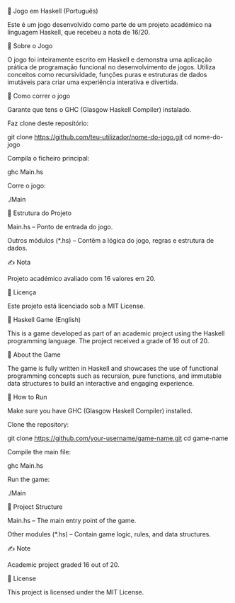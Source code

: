 🌟 Jogo em Haskell (Português)

Este é um jogo desenvolvido como parte de um projeto académico na linguagem Haskell, que recebeu a nota de 16/20.

📌 Sobre o Jogo

O jogo foi inteiramente escrito em Haskell e demonstra uma aplicação prática de programação funcional no desenvolvimento de jogos. Utiliza conceitos como recursividade, funções puras e estruturas de dados imutáveis para criar uma experiência interativa e divertida.

🚀 Como correr o jogo

Garante que tens o GHC (Glasgow Haskell Compiler) instalado.

Faz clone deste repositório:

git clone https://github.com/teu-utilizador/nome-do-jogo.git
cd nome-do-jogo

Compila o ficheiro principal:

ghc Main.hs

Corre o jogo:

./Main

📁 Estrutura do Projeto

Main.hs – Ponto de entrada do jogo.

Outros módulos (*.hs) – Contêm a lógica do jogo, regras e estrutura de dados.

✍️ Nota

Projeto académico avaliado com 16 valores em 20.

📃 Licença

Este projeto está licenciado sob a MIT License.

🌟 Haskell Game (English)

This is a game developed as part of an academic project using the Haskell programming language. The project received a grade of 16 out of 20.

📌 About the Game

The game is fully written in Haskell and showcases the use of functional programming concepts such as recursion, pure functions, and immutable data structures to build an interactive and engaging experience.

🚀 How to Run

Make sure you have GHC (Glasgow Haskell Compiler) installed.

Clone the repository:

git clone https://github.com/your-username/game-name.git
cd game-name

Compile the main file:

ghc Main.hs

Run the game:

./Main

📁 Project Structure

Main.hs – The main entry point of the game.

Other modules (*.hs) – Contain game logic, rules, and data structures.

✍️ Note

Academic project graded 16 out of 20.

📃 License

This project is licensed under the MIT License.